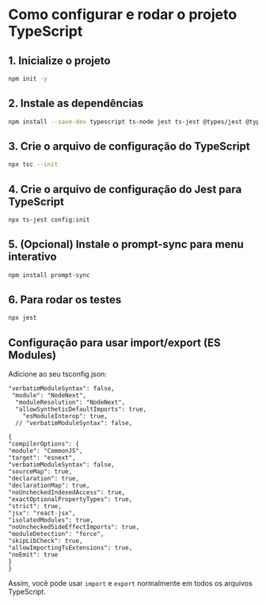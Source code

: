 # Como configurar e rodar o projeto TypeScript

## 1. Inicialize o projeto
```zsh
npm init -y
```

## 2. Instale as dependências
```zsh
npm install --save-dev typescript ts-node jest ts-jest @types/jest @types/mocha @types/node
```

## 3. Crie o arquivo de configuração do TypeScript
```zsh
npx tsc --init
```

## 4. Crie o arquivo de configuração do Jest para TypeScript
```zsh
npx ts-jest config:init
```

## 5. (Opcional) Instale o prompt-sync para menu interativo
```zsh
npm install prompt-sync
```

## 6. Para rodar os testes
```zsh
npx jest
```

## Configuração para usar import/export (ES Modules)

Adicione ao seu tsconfig.json:
```jsonc
"verbatimModuleSyntax": false,
 "module": "NodeNext",
  "moduleResolution": "NodeNext",
  "allowSyntheticDefaultImports": true,
    "esModuleInterop": true,
  // "verbatimModuleSyntax": false,

```

```jsonc
{
"compilerOptions": {
"module": "CommonJS",
"target": "esnext",
"verbatimModuleSyntax": false,
"sourceMap": true,
"declaration": true,
"declarationMap": true,
"noUncheckedIndexedAccess": true,
"exactOptionalPropertyTypes": true,
"strict": true,
"jsx": "react-jsx",
"isolatedModules": true,
"noUncheckedSideEffectImports": true,
"moduleDetection": "force",
"skipLibCheck": true,
"allowImportingTsExtensions": true,
"noEmit": true
}
}
```

Assim, você pode usar `import` e `export` normalmente em todos os arquivos TypeScript.

